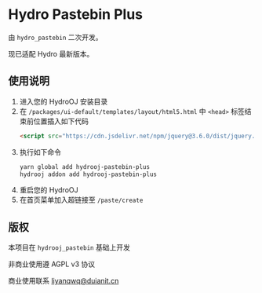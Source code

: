# Hydro Pastebin Plus

由 `hydro_pastebin` 二次开发。

现已适配 Hydro 最新版本。

## 使用说明

1. 进入您的 HydroOJ 安装目录
2. 在 `/packages/ui-default/templates/layout/html5.html` 中 `<head>` 标签结束前位置插入如下代码
   ```html
   <script src="https://cdn.jsdelivr.net/npm/jquery@3.6.0/dist/jquery.min.js"></script>
   ```
3. 执行如下命令
   ```bash
   yarn global add hydrooj-pastebin-plus
   hydrooj addon add hydrooj-pastebin-plus
   ```
4. 重启您的 HydroOJ
5. 在首页菜单加入超链接至 `/paste/create`

## 版权

本项目在 `hydrooj_pastebin` 基础上开发

非商业使用遵 AGPL v3 协议

商业使用联系 [liyanqwq@duianit.cn](mailto:liyanqwq@duianit.cn)
